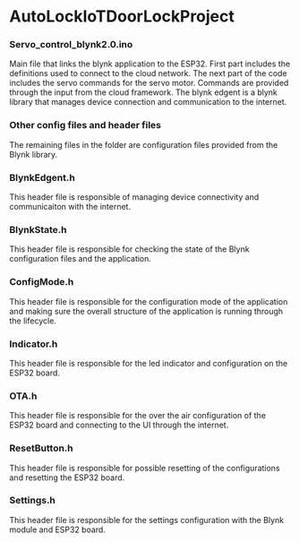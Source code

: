 # AutoLockIoTDoorLockProject

### Servo_control_blynk2.0.ino

Main file that links the blynk application to the ESP32. First part includes the definitions used to connect to the cloud network. The next part of the code includes the servo commands for the servo motor. Commands are provided through the input from the cloud framework. The blynk edgent is a blynk library that manages device connection and communication to the internet.

### Other config files and header files

The remaining files in the folder are configuration files provided from the Blynk library. 

### BlynkEdgent.h

This header file is responsible of managing device connectivity and communicaiton with the internet.

### BlynkState.h

This header file is responsible for checking the state of the Blynk configuration files and the application.

### ConfigMode.h

This header file is responsible for the configuration mode of the application and making sure the overall structure of the application is running through the lifecycle.

### Indicator.h

This header file is responsible for the led indicator and configuration on the ESP32 board.

### OTA.h

This header file is responsible for the over the air configuration of the ESP32 board and connecting to the UI through the internet.

### ResetButton.h

This header file is responsible for possible resetting of the configurations and resetting the ESP32 board.

### Settings.h

This header file is responsible for the settings configuration with the Blynk module and ESP32 board.
